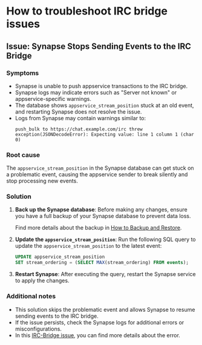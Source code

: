 # How to troubleshoot IRC bridge issues

## Issue: Synapse Stops Sending Events to the IRC Bridge

### Symptoms
- Synapse is unable to push appservice transactions to the IRC bridge.
- Synapse logs may indicate errors such as "Server not known" or
appservice-specific warnings.
- The database shows `appservice_stream_position` stuck at an old event, and
restarting Synapse does not resolve the issue.
- Logs from Synapse may contain warnings similar to:
  ```
  push_bulk to https://chat.example.com/irc threw exception(JSONDecodeError): Expecting value: line 1 column 1 (char 0)
  ```

### Root cause
The `appservice_stream_position` in the Synapse database can get stuck on a
problematic event, causing the appservice sender to break silently and stop
processing new events.

### Solution
1. **Back up the Synapse database**:
   Before making any changes, ensure you have a full backup of your Synapse
   database to prevent data loss.

   Find more details about the backup in [How to Backup and Restore](https://charmhub.io/synapse/docs/how-to-backup-and-restore).

2. **Update the `appservice_stream_position`**:
   Run the following SQL query to update the `appservice_stream_position`
   to the latest event:
   ```sql
   UPDATE appservice_stream_position
   SET stream_ordering = (SELECT MAX(stream_ordering) FROM events);
   ```

3. **Restart Synapse**:
   After executing the query, restart the Synapse service to apply the changes.

### Additional notes
- This solution skips the problematic event and allows Synapse to resume
sending events to the IRC bridge.
- If the issue persists, check the Synapse logs for additional errors or
misconfigurations.
- In this [IRC-Bridge issue](https://github.com/matrix-org/matrix-appservice-irc/issues/1222#issuecomment-766318251), you can find more details about the error.
